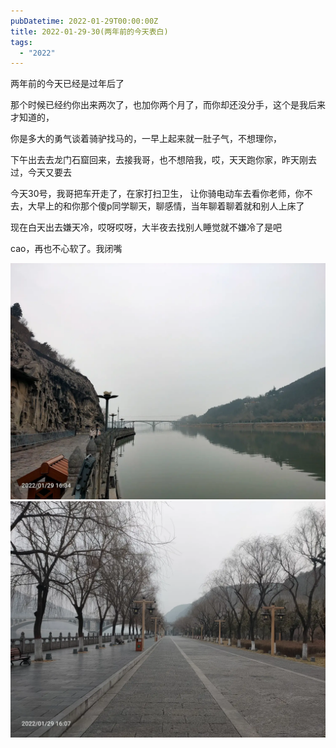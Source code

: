 ```yaml
---
pubDatetime: 2022-01-29T00:00:00Z
title: 2022-01-29-30(两年前的今天表白)
tags:
  - "2022"
---
```


两年前的今天已经是过年后了

那个时候已经约你出来两次了，也加你两个月了，而你却还没分手，这个是我后来才知道的，

你是多大的勇气谈着骑驴找马的，一早上起来就一肚子气，不想理你，

下午出去去龙门石窟回来，去接我哥，也不想陪我，哎，天天跑你家，昨天刚去过，今天又要去


今天30号，我哥把车开走了，在家打扫卫生，
让你骑电动车去看你老师，你不去，大早上的和你那个傻p同学聊天，聊感情，当年聊着聊着就和别人上床了


现在白天出去嫌天冷，哎呀哎呀，大半夜去找别人睡觉就不嫌冷了是吧

cao，再也不心软了。我闭嘴


![](../../img/6904315-424fa6abe07fcd70.jpg)
![](../../img/6904315-fcf23108042e6b47.jpg)

